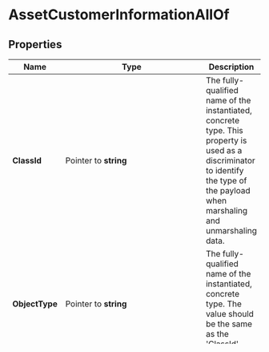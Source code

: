 # AssetCustomerInformationAllOf

## Properties

Name | Type | Description | Notes
------------ | ------------- | ------------- | -------------
**ClassId** | Pointer to **string** | The fully-qualified name of the instantiated, concrete type. This property is used as a discriminator to identify the type of the payload when marshaling and unmarshaling data. | [default to "asset.CustomerInformation"]
**ObjectType** | Pointer to **string** | The fully-qualified name of the instantiated, concrete type. The value should be the same as the &#39;ClassId&#39; property. | [default to "asset.CustomerInformation"]
**Address** | Pointer to [**NullableAssetAddressInformation**](AssetAddressInformation.md) |  | [optional] 
**Id** | Pointer to **string** | Unique identifier for an end customer. This identifier is allocated by Cisco. | [optional] [readonly] 
**Name** | Pointer to **string** | Name as per the information provided by the user. | [optional] [readonly] 

## Methods

### NewAssetCustomerInformationAllOf

`func NewAssetCustomerInformationAllOf(classId string, objectType string, ) *AssetCustomerInformationAllOf`

NewAssetCustomerInformationAllOf instantiates a new AssetCustomerInformationAllOf object
This constructor will assign default values to properties that have it defined,
and makes sure properties required by API are set, but the set of arguments
will change when the set of required properties is changed

### NewAssetCustomerInformationAllOfWithDefaults

`func NewAssetCustomerInformationAllOfWithDefaults() *AssetCustomerInformationAllOf`

NewAssetCustomerInformationAllOfWithDefaults instantiates a new AssetCustomerInformationAllOf object
This constructor will only assign default values to properties that have it defined,
but it doesn't guarantee that properties required by API are set

### GetClassId

`func (o *AssetCustomerInformationAllOf) GetClassId() string`

GetClassId returns the ClassId field if non-nil, zero value otherwise.

### GetClassIdOk

`func (o *AssetCustomerInformationAllOf) GetClassIdOk() (*string, bool)`

GetClassIdOk returns a tuple with the ClassId field if it's non-nil, zero value otherwise
and a boolean to check if the value has been set.

### SetClassId

`func (o *AssetCustomerInformationAllOf) SetClassId(v string)`

SetClassId sets ClassId field to given value.


### GetObjectType

`func (o *AssetCustomerInformationAllOf) GetObjectType() string`

GetObjectType returns the ObjectType field if non-nil, zero value otherwise.

### GetObjectTypeOk

`func (o *AssetCustomerInformationAllOf) GetObjectTypeOk() (*string, bool)`

GetObjectTypeOk returns a tuple with the ObjectType field if it's non-nil, zero value otherwise
and a boolean to check if the value has been set.

### SetObjectType

`func (o *AssetCustomerInformationAllOf) SetObjectType(v string)`

SetObjectType sets ObjectType field to given value.


### GetAddress

`func (o *AssetCustomerInformationAllOf) GetAddress() AssetAddressInformation`

GetAddress returns the Address field if non-nil, zero value otherwise.

### GetAddressOk

`func (o *AssetCustomerInformationAllOf) GetAddressOk() (*AssetAddressInformation, bool)`

GetAddressOk returns a tuple with the Address field if it's non-nil, zero value otherwise
and a boolean to check if the value has been set.

### SetAddress

`func (o *AssetCustomerInformationAllOf) SetAddress(v AssetAddressInformation)`

SetAddress sets Address field to given value.

### HasAddress

`func (o *AssetCustomerInformationAllOf) HasAddress() bool`

HasAddress returns a boolean if a field has been set.

### SetAddressNil

`func (o *AssetCustomerInformationAllOf) SetAddressNil(b bool)`

 SetAddressNil sets the value for Address to be an explicit nil

### UnsetAddress
`func (o *AssetCustomerInformationAllOf) UnsetAddress()`

UnsetAddress ensures that no value is present for Address, not even an explicit nil
### GetId

`func (o *AssetCustomerInformationAllOf) GetId() string`

GetId returns the Id field if non-nil, zero value otherwise.

### GetIdOk

`func (o *AssetCustomerInformationAllOf) GetIdOk() (*string, bool)`

GetIdOk returns a tuple with the Id field if it's non-nil, zero value otherwise
and a boolean to check if the value has been set.

### SetId

`func (o *AssetCustomerInformationAllOf) SetId(v string)`

SetId sets Id field to given value.

### HasId

`func (o *AssetCustomerInformationAllOf) HasId() bool`

HasId returns a boolean if a field has been set.

### GetName

`func (o *AssetCustomerInformationAllOf) GetName() string`

GetName returns the Name field if non-nil, zero value otherwise.

### GetNameOk

`func (o *AssetCustomerInformationAllOf) GetNameOk() (*string, bool)`

GetNameOk returns a tuple with the Name field if it's non-nil, zero value otherwise
and a boolean to check if the value has been set.

### SetName

`func (o *AssetCustomerInformationAllOf) SetName(v string)`

SetName sets Name field to given value.

### HasName

`func (o *AssetCustomerInformationAllOf) HasName() bool`

HasName returns a boolean if a field has been set.


[[Back to Model list]](../README.md#documentation-for-models) [[Back to API list]](../README.md#documentation-for-api-endpoints) [[Back to README]](../README.md)


